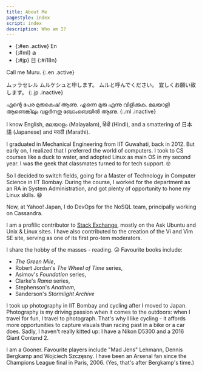 ```yaml
---
title: About Me
pagestyle: index
script: index
description: Who am I?
---
```


- {:#en .active} En
- {:#ml} മ
- {:#jp} 日
{:#i18n}

Call me Muru.
{:.en .active}

ムッラセレル ムルケシュと申します。
ムルと呼んでください。
宜しくお願い致します。
{:.jp .inactive}

എന്റെ പേര മുരുകെഷ് ആണു.
എന്നെ മുരു എന്നു വിളിക്കുക.
മലയാളി ആണെങ്കിലും വളര്‍നതു ബോംബെയില്‍ ആണു.
{:.ml .inactive}

I know English, മലയാളം (Malayalam), हिंदी  (Hindi),	and a smattering of 日本語 (Japanese) and मराठी  (Marathi).

<!-- section -->

I graduated in Mechanical Engineering from IIT Guwahati, back in 2012. But early
on, I realized that I preferred the world of computers. I took to CS courses like
a duck to water, and adopted Linux as main OS in my second year. I was the geek
that classmates turned to for tech support. :nerd_face:

So I decided to switch fields, going for a Master of Technology in Computer
Science in IIT Bombay. During the course, I worked for the department as an RA
in System Administration, and got plenty of opportunity to hone my Linux skills.
:smile:

Now, at Yahoo! Japan, I do DevOps for the NoSQL team, principally working on
Cassandra.

<!-- section -->

I am a profilic contributor to [Stack Exchange](https://stackexchange.com/users/1042873/muru?tab=top),
mostly on the Ask Ubuntu and Unix &amp; Linux sites. I have also contributed to
the creation of the Vi and Vim SE site, serving as one of its first pro-tem moderators.

<!-- section -->

I share the hobby of the masses - reading. :stuck_out_tongue:  Favourite books
include:

- *The Green Mile*,
- Robert Jordan's *The Wheel of Time* series,
- Asimov's *Foundation* series,
- Clarke's *Rama* series,
- Stephenson's *Anathem*,
- Sanderson's *Stormlight Archive*

I took up photography in IIT Bombay and cycling after I moved to Japan.
Photography is my driving passion when it comes to the outdoors: when I travel
for fun, I travel to photograph. That's why I like cycling - it affords more 
opportunities to capture visuals than racing past in a bike or a car does.
Sadly, I haven't really kitted up: I have a Nikon D5300 and a 2016 Giant Contend 2.

<!-- section -->

I am a Gooner. Favourite players include "Mad Jens" Lehmann, Dennis Bergkamp
and Wojciech Szczęsny.  I have been an Arsenal fan since the Champions League
final in Paris, 2006. (Yes, that's after Bergkamp's time.) 
